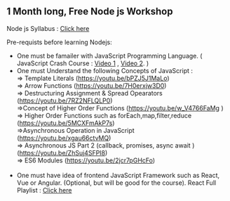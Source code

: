 

## 1 Month long, Free Node js Workshop

Node js Syllabus : [Click here](https://bit.ly/ek_node_js_syllabus) 

Pre-requists before learning Nodejs:

-  One must be famailer with JavaScript Programming Language.
 ( JavaScript Crash Course : [Video 1](https://youtu.be/jtdlCWiXZGE)  , [Video 2](https://youtu.be/3Yc40RINnG0). ) <br/>
- One must Understand the following Concepts of JavaScript :<br/>
	 => Template Literals (https://youtu.be/bPZJ5J1MaLo)<br/>
	 => Arrow Functions (https://youtu.be/7H0erxjw3D0)<br/>
	 => Destructuring Assignment & Spread Opearators (https://youtu.be/7RZ2NFLQLP0)<br/>
	 =>Concept of Higher Order Functions (https://youtu.be/w_V4766FaMg )<br/>
	 => Higher Order Functions such as forEach,map,filter,reduce  (https://youtu.be/5MCXFmAkP7s)<br/>
	 =>Asynchronous Operation in JavaScript (https://youtu.be/xgau66ctvMQ) <br/>
	 => Asynchronous JS Part 2 (callback, promises, async await ) (https://youtu.be/ZhSuj4SFPI8)<br/>
	 => ES6 Modules (https://youtu.be/2jcr7pGHcFo)<br/><br/>
- One must have idea of frontend JavaScript Framework  such as React, Vue or Angular. (Optional, but will be good for the course).
 React Full Playlist : [Click here](https://bit.ly/ek_react_js_playlist)
